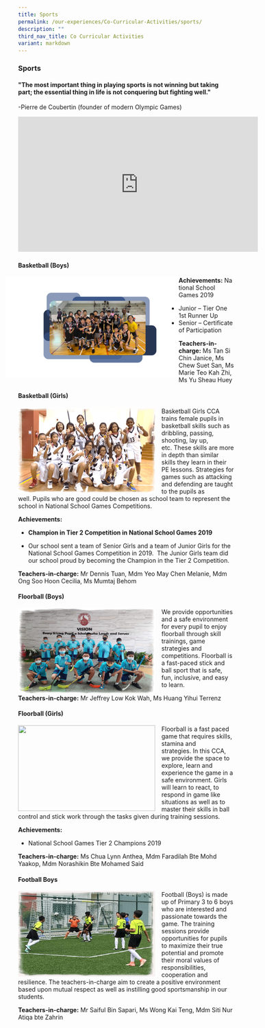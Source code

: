 ```yaml
---
title: Sports
permalink: /our-experiences/Co-Curricular-Activities/sports/
description: ""
third_nav_title: Co Curricular Activities
variant: markdown
---
```

### Sports

#### "The most important thing in playing sports is not winning but taking part; the essential thing in life is not conquering but fighting well."

\-Pierre de Coubertin (founder of modern Olympic Games)

<iframe width="560" height="315" src="https://www.youtube.com/embed/EnTPUv5asxU" title="YouTube video player" frameborder="0" allow="accelerometer; autoplay; clipboard-write; encrypted-media; gyroscope; picture-in-picture" allowfullscreen=""></iframe>

#### Basketball (Boys)

<img src="/images/Basketball_boys.png" style="width:420px;margin-right:-15px;margin-left:-30px" align="left"> 

**Achievements:**&nbsp;National School Games 2019 

*   Junior – Tier One 1st Runner Up
*   Senior – Certificate of Participation

**Teachers-in-charge:**&nbsp;Ms Tan Si Chin Janice, Ms Chew Suet San, Ms Marie Teo Kah Zhi, Ms Yu Sheau Huey

#### Basketball (Girls)

<img src="/images/cca11.png" style="width:320px;height:200px;margin-right:15px;" align="left"> 

Basketball Girls CCA trains female pupils in basketball skills such as dribbling, passing, shooting, lay up, etc.&nbsp;These skills are more in depth than similar skills they learn in their PE lessons.&nbsp;Strategies for games such as attacking and defending are taught to the pupils as well.&nbsp;Pupils who are good could be chosen as school team to represent the school in National School Games Competitions.

**Achievements:**&nbsp;

*   **Champion in Tier 2 Competition in National School Games 2019**

*   Our school sent a team of Senior Girls and a team of Junior Girls for the National School Games Competition in 2019.&nbsp; The Junior Girls team did our school proud by becoming the Champion in the Tier 2 Competition.

**Teachers-in-charge:**&nbsp;Mr Dennis Tuan, Mdm Yeo May Chen Melanie, Mdm Ong Soo Hoon Cecilia, Ms Mumtaj Behom

#### Floorball (Boys)

<img src="/images/cca12.png" style="width:320px;height:200px;margin-right:15px;" align="left"> 

We provide opportunities and a safe environment for every pupil to enjoy floorball through skill trainings, game strategies and competitions.&nbsp;Floorball is a fast-paced stick and ball sport that is safe, fun, inclusive, and easy to learn.  

**Teachers-in-charge:**&nbsp;Mr Jeffrey Low Kok Wah, Ms Huang Yihui Terrenz

#### Floorball (Girls)

<img src="/images/cca13.png" style="width:320px;height:200px;margin-right:15px;" align="left"> 

Floorball is a fast paced game that requires skills, stamina and strategies.&nbsp;In this CCA, we provide the space to explore, learn and experience the game in a safe environment.&nbsp;Girls will learn to react, to respond in game like situations as well as to master their skills in ball control and stick work through the tasks given during training sessions.

**Achievements:**&nbsp;

*   National School Games Tier 2 Champions&nbsp;2019&nbsp;  

**Teachers-in-charge:**&nbsp;Ms Chua Lynn Anthea, Mdm Faradilah Bte Mohd Yaakop, Mdm Norashikin Bte Mohamed Said
#### Football Boys

<img src="/images/cca14.png" style="width:320px;height:200px;margin-right:15px;" align="left"> 

Football (Boys) is made up of Primary 3 to 6 boys who are interested and passionate towards the game.&nbsp;The training sessions provide opportunities for pupils to maximize their true potential and promote their moral values of responsibilities, cooperation and resilience.&nbsp;The teachers-in-charge aim to create a positive environment based upon mutual respect as well as instilling good sportsmanship in our students.

**Teachers-in-charge:**&nbsp;Mr Saiful Bin Sapari, Ms Wong Kai Teng, Mdm Siti Nur Atiqa bte Zahrin